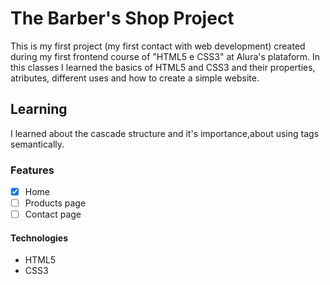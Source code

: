 # The Barber's Shop Project

This is my first project (my first contact with web development) created during my first frontend course of "HTML5 e CSS3" at Alura's plataform. 
In this classes I learned the basics of HTML5 and CSS3 and their properties, atributes, different uses and how to create a simple website.

## Learning

I learned about the cascade structure and it's importance,about using tags semantically.

### Features

- [x] Home
- [ ] Products page
- [ ] Contact page

#### Technologies

- HTML5
- CSS3


